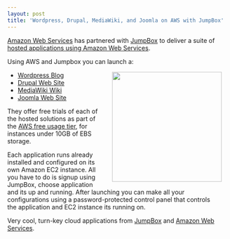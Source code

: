 ```yaml
---
layout: post
title: 'Wordpress, Drupal, MediaWiki, and Joomla on AWS with JumpBox'
---
```

<a title="Amazon Web Services" href="http://aws.amazon.com/">Amazon Web Services</a> has partnered with <a title="Jumpbox" href="http://www.jumpbox.com/">JumpBox</a> to deliver a suite of <a title="Hosted Applications Using Amazon Web Services" href="http://www.typepad.com/services/trackback/6a00d8341c534853ef0147e2634fa5970b">hosted applications using Amazon Web Services</a>.<p></p>
Using AWS and Jumpbox you can launch a:<img style="padding: 15px;" src="http://kinlane-productions.s3.amazonaws.com/AWS_LOGO_CMYK.jpg" alt="" width="250" align="right" />
<ul class="mainlist">
	<li><a title="Wordpress Blog" href="http://www.jumpbox.com/go/awsfree-wordpress?utm_source=awsfree&amp;utm_campaign=wordpress&amp;utm_medium=promo">Wordpress Blog</a></li>
	<li><a title="Drupal Web Site" href="http://www.jumpbox.com/go/awsfree-drupal?utm_source=awsfree&amp;utm_campaign=drupal6&amp;utm_medium=promo">Drupal Web Site</a></li>
	<li><a title="MediaWiki Wiki" href="http://www.jumpbox.com/go/awsfree-mediawiki?utm_source=awsfree&amp;utm_campaign=mediawiki&amp;utm_medium=promo">MediaWiki Wiki</a></li>
	<li><a title="Joomla Web Site" href="http://www.jumpbox.com/go/awsfree-joomla?utm_source=awsfree&amp;utm_campaign=joomla16&amp;utm_medium=promo">Joomla Web Site</a></li>
</ul>
They offer free trials of each of the hosted solutions as part of the <a title="AWS Free Usage Tier" href="http://aws.amazon.com/free/">AWS free usage tier</a>, for instances under 10GB of EBS storage.<p></p>
Each application runs already installed and configured on its own Amazon EC2 instance.  All you have to do is signup using JumpBox, choose application and its up and running.
<img style="padding: 15px;" src="http://kinlane-productions.s3.amazonaws.com/jumpbox-logo.png" alt="" align="right" />
After launching you can make all your configurations using a password-protected control panel that controls the application and EC2 instance its running on.<p></p>
Very cool, turn-key cloud applications from <a title="Jumpbox" href="http://www.jumpbox.com/">JumpBox</a> and <a title="Amazon Web Services" href="http://aws.amazon.com/">Amazon Web Services</a>.
